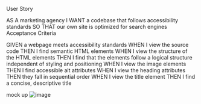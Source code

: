 User Story

AS A marketing agency
I WANT a codebase that follows accessibility standards
SO THAT our own site is optimized for search engines
Acceptance Criteria

GIVEN a webpage meets accessibility standards
WHEN I view the source code
THEN I find semantic HTML elements
WHEN I view the structure of the HTML elements
THEN I find that the elements follow a logical structure independent of styling and positioning
WHEN I view the image elements
THEN I find accessible alt attributes
WHEN I view the heading attributes
THEN they fall in sequential order
WHEN I view the title element
THEN I find a concise, descriptive title

mock up
![image](https://github.com/EdRivera016/Horiseon-Accessibility/assets/160804229/389b6c06-935a-4615-8cc4-571165ab9543)
